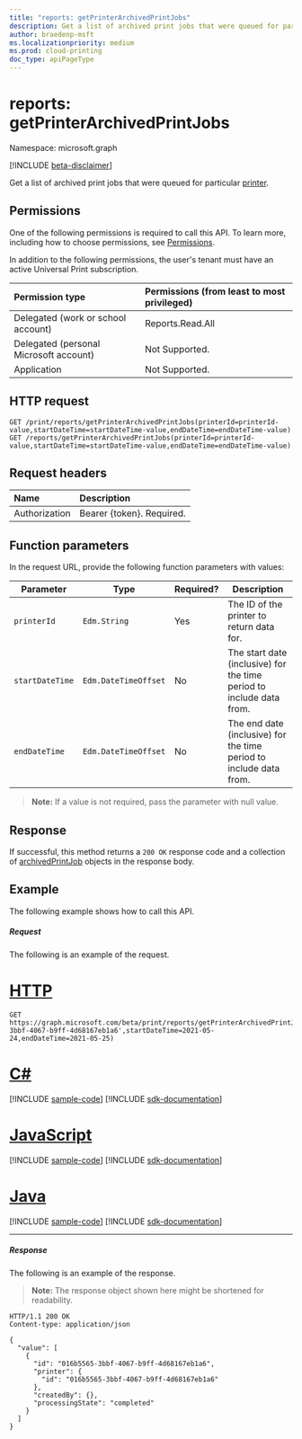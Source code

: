 ```yaml
---
title: "reports: getPrinterArchivedPrintJobs"
description: Get a list of archived print jobs that were queued for particular printer.
author: braedenp-msft
ms.localizationpriority: medium
ms.prod: cloud-printing
doc_type: apiPageType
---
```


# reports: getPrinterArchivedPrintJobs

Namespace: microsoft.graph

[!INCLUDE [beta-disclaimer](../../includes/beta-disclaimer.md)]

Get a list of archived print jobs that were queued for particular [printer](../resources/printer.md).

## Permissions
One of the following permissions is required to call this API. To learn more, including how to choose permissions, see [Permissions](/graph/permissions-reference).

In addition to the following permissions, the user's tenant must have an active Universal Print subscription.

|Permission type | Permissions (from least to most privileged) |
|:---------------|:--------------------------------------------|
|Delegated (work or school account)| Reports.Read.All |
|Delegated (personal Microsoft account)|Not Supported.|
|Application|Not Supported.|

## HTTP request
<!-- { "blockType": "ignored" } -->
```http
GET /print/reports/getPrinterArchivedPrintJobs(printerId=printerId-value,startDateTime=startDateTime-value,endDateTime=endDateTime-value)
GET /reports/getPrinterArchivedPrintJobs(printerId=printerId-value,startDateTime=startDateTime-value,endDateTime=endDateTime-value)
```
## Request headers
| Name          | Description   |
|:--------------|:--------------|
| Authorization | Bearer {token}. Required. |

## Function parameters

In the request URL, provide the following function parameters with values:

| Parameter     | Type                 | Required? | Description                                                          |
|---------------|----------------------|-----------|----------------------------------------------------------------------|
| `printerId`   | `Edm.String`         | Yes       | The ID of the printer to return data for.                            |
| `startDateTime` | `Edm.DateTimeOffset` | No        | The start date (inclusive) for the time period to include data from. |
| `endDateTime`   | `Edm.DateTimeOffset` | No        | The end date (inclusive) for the time period to include data from. |

>**Note:** If a value is not required, pass the parameter with null value.

## Response
If successful, this method returns a `200 OK` response code and a collection of [archivedPrintJob](../resources/archivedprintjob.md) objects in the response body.

## Example
The following example shows how to call this API.
##### Request
The following is an example of the request.

# [HTTP](#tab/http)
<!-- {
  "blockType": "request",
  "name": "reports-getprinterarchivedprintjobs",
  "sampleKeys": ["016b5565-3bbf-4067-b9ff-4d68167eb1a6"]
}-->
```msgraph-interactive
GET https://graph.microsoft.com/beta/print/reports/getPrinterArchivedPrintJobs(printerId='016b5565-3bbf-4067-b9ff-4d68167eb1a6',startDateTime=2021-05-24,endDateTime=2021-05-25)
```

# [C#](#tab/csharp)
[!INCLUDE [sample-code](../includes/snippets/csharp/reports-getprinterarchivedprintjobs-csharp-snippets.md)]
[!INCLUDE [sdk-documentation](../includes/snippets/snippets-sdk-documentation-link.md)]

# [JavaScript](#tab/javascript)
[!INCLUDE [sample-code](../includes/snippets/javascript/reports-getprinterarchivedprintjobs-javascript-snippets.md)]
[!INCLUDE [sdk-documentation](../includes/snippets/snippets-sdk-documentation-link.md)]

# [Java](#tab/java)
[!INCLUDE [sample-code](../includes/snippets/java/reports-getprinterarchivedprintjobs-java-snippets.md)]
[!INCLUDE [sdk-documentation](../includes/snippets/snippets-sdk-documentation-link.md)]

---

##### Response
The following is an example of the response.
>**Note:** The response object shown here might be shortened for readability.
<!-- {
  "blockType": "response",
  "truncated": true,
  "@odata.type": "microsoft.graph.archivedPrintJob"
} -->
```http
HTTP/1.1 200 OK
Content-type: application/json

{
  "value": [
    {
      "id": "016b5565-3bbf-4067-b9ff-4d68167eb1a6",
      "printer": {
        "id": "016b5565-3bbf-4067-b9ff-4d68167eb1a6"
      },
      "createdBy": {},
      "processingState": "completed"
    }
  ]
}
```

<!-- uuid: 8fcb5dbc-d5aa-4681-8e31-b001d5168d79
2015-10-25 14:57:30 UTC -->
<!-- {
  "type": "#page.annotation",
  "description": "printJob: getPrinterArchivedPrintJobs",
  "keywords": "",
  "section": "documentation",
  "tocPath": ""
}-->

